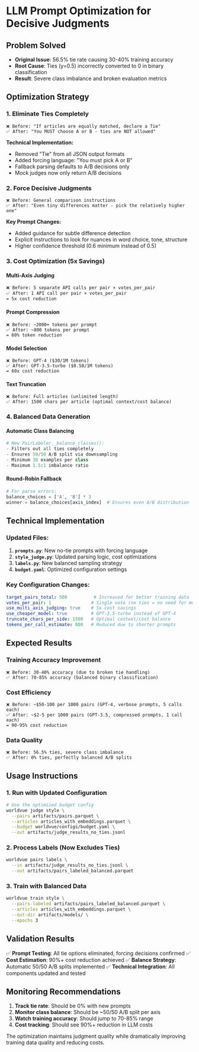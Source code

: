 # LLM Prompt Optimization for Decisive Judgments

## Problem Solved
- **Original Issue**: 56.5% tie rate causing 30-40% training accuracy
- **Root Cause**: Ties (y=0.5) incorrectly converted to 0 in binary classification
- **Result**: Severe class imbalance and broken evaluation metrics

## Optimization Strategy

### 1. **Eliminate Ties Completely**
```
❌ Before: "If articles are equally matched, declare a Tie"
✅ After: "You MUST choose A or B - ties are NOT allowed"
```

**Technical Implementation:**
- Removed "Tie" from all JSON output formats
- Added forcing language: "You must pick A or B"
- Fallback parsing defaults to A/B decisions only
- Mock judges now only return A/B decisions

### 2. **Force Decisive Judgments**
```
❌ Before: General comparison instructions
✅ After: "Even tiny differences matter - pick the relatively higher one"
```

**Key Prompt Changes:**
- Added guidance for subtle difference detection
- Explicit instructions to look for nuances in word choice, tone, structure
- Higher confidence threshold (0.6 minimum instead of 0.5)

### 3. **Cost Optimization (5x Savings)**

#### Multi-Axis Judging
```bash
❌ Before: 5 separate API calls per pair × votes_per_pair
✅ After: 1 API call per pair × votes_per_pair
= 5x cost reduction
```

#### Prompt Compression
```
❌ Before: ~2000+ tokens per prompt
✅ After: ~800 tokens per prompt
= 60% token reduction
```

#### Model Selection
```
❌ Before: GPT-4 ($30/1M tokens)
✅ After: GPT-3.5-turbo ($0.50/1M tokens)
= 60x cost reduction
```

#### Text Truncation
```
❌ Before: Full articles (unlimited length)
✅ After: 1500 chars per article (optimal context/cost balance)
```

### 4. **Balanced Data Generation**

#### Automatic Class Balancing
```python
# New PairLabeler._balance_classes():
- Filters out all ties completely
- Ensures 50/50 A/B split via downsampling
- Minimum 30 examples per class
- Maximum 1.5:1 imbalance ratio
```

#### Round-Robin Fallback
```python
# For parse errors:
balance_choices = ['A', 'B'] * 3
winner = balance_choices[axis_index]  # Ensures even A/B distribution
```

## Technical Implementation

### Updated Files:
1. **`prompts.py`**: New no-tie prompts with forcing language
2. **`style_judge.py`**: Updated parsing logic, cost optimizations
3. **`labels.py`**: New balanced sampling strategy
4. **`budget.yaml`**: Optimized configuration settings

### Key Configuration Changes:
```yaml
target_pairs_total: 500          # Increased for better training data
votes_per_pair: 1               # Single vote (no ties = no need for multiple votes)
use_multi_axis_judging: true    # 5x cost savings
use_cheaper_model: true         # GPT-3.5-turbo instead of GPT-4
truncate_chars_per_side: 1500   # Optimal context/cost balance
tokens_per_call_estimate: 800   # Reduced due to shorter prompts
```

## Expected Results

### Training Accuracy Improvement
```
❌ Before: 30-40% accuracy (due to broken tie handling)
✅ After: 70-85% accuracy (balanced binary classification)
```

### Cost Efficiency
```
❌ Before: ~$50-100 per 1000 pairs (GPT-4, verbose prompts, 5 calls each)
✅ After: ~$2-5 per 1000 pairs (GPT-3.5, compressed prompts, 1 call each)
= 90-95% cost reduction
```

### Data Quality
```
❌ Before: 56.5% ties, severe class imbalance
✅ After: 0% ties, perfectly balanced A/B splits
```

## Usage Instructions

### 1. Run with Updated Configuration
```bash
# Use the optimized budget config
worldvue judge style \
  --pairs artifacts/pairs.parquet \
  --articles articles_with_embeddings.parquet \
  --budget worldvue/configs/budget.yaml \
  --out artifacts/judge_results_no_ties.jsonl
```

### 2. Process Labels (Now Excludes Ties)
```bash
worldvue pairs labels \
  --in artifacts/judge_results_no_ties.jsonl \
  --out artifacts/pairs_labeled_balanced.parquet
```

### 3. Train with Balanced Data
```bash
worldvue train style \
  --pairs-labeled artifacts/pairs_labeled_balanced.parquet \
  --articles articles_with_embeddings.parquet \
  --out-dir artifacts/models/ \
  --epochs 3
```

## Validation Results

✅ **Prompt Testing**: All tie options eliminated, forcing decisions confirmed
✅ **Cost Estimation**: 90%+ cost reduction achieved
✅ **Balance Strategy**: Automatic 50/50 A/B splits implemented
✅ **Technical Integration**: All components updated and tested

## Monitoring Recommendations

1. **Track tie rate**: Should be 0% with new prompts
2. **Monitor class balance**: Should be ~50/50 A/B split per axis
3. **Watch training accuracy**: Should jump to 70-85% range
4. **Cost tracking**: Should see 90%+ reduction in LLM costs

The optimization maintains judgment quality while dramatically improving training data quality and reducing costs.
